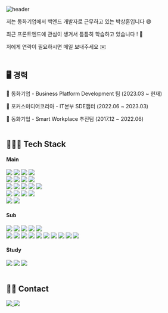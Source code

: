 ![header](https://capsule-render.vercel.app/api?type=waving&color=auto&height=300&section=header&text=Babysean's%20Github&desc=Backend%20Developer&descAlignY=65&descAlign=80&fontSize=90)

저는 동화기업에서 백엔드 개발자로 근무하고 있는 박상훈입니다 😄

최근 프론트엔드에 관심이 생겨서 틈틈히 학습하고 있습니다 ! 🧐

저에게 연락이 필요하시면 메일 보내주세요 ✉️
<br><br>

## 🖥 경력

🏢 동화기업 - Business Platform Development 팀 (2023.03 ~ 현재)

🏢 포커스미디어코리아 - IT본부 SDE챕터 (2022.06 ~ 2023.03)

🏢 동화기업 - Smart Workplace 추진팀 (2017.12 ~ 2022.06)
<br><br>

## 🧑🏻‍🔧 Tech Stack

<div align=left>
  
  <h4>Main</h4>
  <img src="https://img.shields.io/badge/java-20232a.svg?style=for-the-badge&logo=openjdk&logoColor=000000" />
  <img src="https://img.shields.io/badge/spring_framework-20232a.svg?style=for-the-badge&logo=spring&logoColor=6DB33F" />
  <img src="https://img.shields.io/badge/spring_boot-20232a.svg?style=for-the-badge&logo=springboot&logoColor=6DB33F" />
  <img src="https://img.shields.io/badge/javascript-20232a.svg?style=for-the-badge&logo=javascript&logoColor=F7DF1E" />
  <br>
  <img src="https://img.shields.io/badge/html5-20232a.svg?style=for-the-badge&logo=html5&logoColor=E34F26" />
  <img src="https://img.shields.io/badge/jsp-20232a.svg?style=for-the-badge&logo=jsp&logoColor=000000" />
  <img src="https://img.shields.io/badge/jquery-20232a.svg?style=for-the-badge&logo=jquery&logoColor=0769AD" />
  <img src="https://img.shields.io/badge/css-20232a.svg?style=for-the-badge&logo=css&logoColor=663399" />
  <br>
  <img src="https://img.shields.io/badge/mysql-20232a.svg?style=for-the-badge&logo=mysql&logoColor=4479A1" />
  <img src="https://img.shields.io/badge/mssql-20232a.svg?style=for-the-badge&logo=mssql&logoColor=000000" />
  <img src="https://img.shields.io/badge/mybatis-20232a.svg?style=for-the-badge&logo=mybatis&logoColor=000000" />
  <img src="https://img.shields.io/badge/jpa-20232a.svg?style=for-the-badge&logo=jpa&logoColor=000000" />
  <img src="https://img.shields.io/badge/redis-20232a.svg?style=for-the-badge&logo=redis&logoColor=FF4438" />
  <br>
  <img src="https://img.shields.io/badge/git-20232a.svg?style=for-the-badge&logo=git&logoColor=F05032" />
  <img src="https://img.shields.io/badge/svn-20232a.svg?style=for-the-badge&logo=svn&logoColor=000000" />
  <img src="https://img.shields.io/badge/gradle-20232a.svg?style=for-the-badge&logo=gradle&logoColor=02303A" />
  <img src="https://img.shields.io/badge/maven-20232a.svg?style=for-the-badge&logo=apachemaven&logoColor=C71A36" />
  <br>
  <img src="https://img.shields.io/badge/linux-20232a.svg?style=for-the-badge&logo=linux&logoColor=FCC624" />
  <img src="https://img.shields.io/badge/macos-20232a.svg?style=for-the-badge&logo=macos&logoColor=FCC624" />

  <h4>Sub</h4>
  <img src="https://img.shields.io/badge/spring_security-20232a.svg?style=for-the-badge&logo=springsecurity&logoColor=6DB33F" />
  <img src="https://img.shields.io/badge/serverless_framework-20232a.svg?style=for-the-badge&logo=serverless&logoColor=FD5750" />
  <img src="https://img.shields.io/badge/typescript-20232a.svg?style=for-the-badge&logo=typescript&logoColor=3178C6" />
  <img src="https://img.shields.io/badge/node_js-20232a.svg?style=for-the-badge&logo=nodedotjs&logoColor=5FA04E" />
  <img src="https://img.shields.io/badge/mongo_db-20232a.svg?style=for-the-badge&logo=mongodb&logoColor=47A248" />
  <br>
  <img src="https://img.shields.io/badge/aws_lambda-20232a.svg?style=for-the-badge&logo=awslambda&logoColor=FF9900" />
  <img src="https://img.shields.io/badge/amazon_s3-20232a.svg?style=for-the-badge&logo=amazons3&logoColor=569A31" />
  <img src="https://img.shields.io/badge/amazon_rds-20232a.svg?style=for-the-badge&logo=amazonrds&logoColor=527FFF" />
  <img src="https://img.shields.io/badge/amazon_api_gateway-20232a.svg?style=for-the-badge&logo=amazonapigateway&logoColor=FF4F8B" />
  <img src="https://img.shields.io/badge/amazon_ec2-20232a.svg?style=for-the-badge&logo=amazonec2&logoColor=FF9900" />
  <img src="https://img.shields.io/badge/aws_code_series-20232a.svg?style=for-the-badge&logo=awscodeseries&logoColor=000000" />
  <img src="https://img.shields.io/badge/aws_glue-20232a.svg?style=for-the-badge&logo=awsglue&logoColor=000000" />
  <img src="https://img.shields.io/badge/aws_athena-20232a.svg?style=for-the-badge&logo=awsathena&logoColor=000000" />
  <img src="https://img.shields.io/badge/aws_cloudfront-20232a.svg?style=for-the-badge&logo=awscloudfront&logoColor=000000" />
  <img src="https://img.shields.io/badge/aws_cdk-20232a.svg?style=for-the-badge&logo=awscdk&logoColor=000000" />

  <h4>Study</h4>
  <img src="https://img.shields.io/badge/vue_js_css-20232a.svg?style=for-the-badge&logo=vuedotjs&logoColor=4FC08D" />
  <img src="https://img.shields.io/badge/nuxt_css-20232a.svg?style=for-the-badge&logo=nuxt&logoColor=00DC82" />
  <img src="https://img.shields.io/badge/tailwind_css-20232a.svg?style=for-the-badge&logo=tailwindcss&logoColor=06B6D4" />

</div>
<br>

## 🤙🏼 Contact
<a href="https://babysean.notion.site/a31fd35d16494371b07c3e2cb4f159dd?pvs=4" target="_blank">
  <img src="https://img.shields.io/badge/Notion-000000?style=for-the-badge&logo=notion&logoColor=white"/>
</a>
<a href="mailto:tkdgns7070@gmail.com" target="_blank">
  <img src="https://img.shields.io/badge/tkdgns7070@gmail.com-D14836?style=for-the-badge&logo=gmail&logoColor=white"/>
</a>
